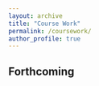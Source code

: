 ```yaml
---
layout: archive
title: "Course Work"
permalink: /coursework/
author_profile: true
---
```


<h2>Forthcoming</h2>
